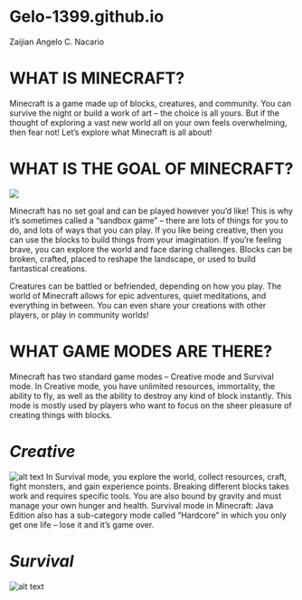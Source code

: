 # Gelo-1399.github.io
Zaijian Angelo C. Nacario
# WHAT IS MINECRAFT?
Minecraft is a game made up of blocks, creatures, and community. You can survive the night or build a work of art – the choice is all yours. But if the thought of exploring a vast new world all on your own feels overwhelming, then fear not! Let’s explore what Minecraft is all about!
# WHAT IS THE GOAL OF MINECRAFT?
![](https://github.com/Gelo-1399/Gelo-1399.github.io/assets/152232661/6c983a8f-09bb-4716-a368-66d6b22764d9)

Minecraft has no set goal and can be played however you’d like! This is why it’s sometimes called a “sandbox game” – there are lots of things for you to do, and lots of ways that you can play. If you like being creative, then you can use the blocks to build things from your imagination. If you’re feeling brave, you can explore the world and face daring challenges. Blocks can be broken, crafted, placed to reshape the landscape, or used to build fantastical creations. 

Creatures can be battled or befriended, depending on how you play. The world of Minecraft allows for epic adventures, quiet meditations, and everything in between. You can even share your creations with other players, or play in community worlds!
# WHAT GAME MODES ARE THERE?
Minecraft has two standard game modes – Creative mode and Survival mode. 
In Creative mode, you have unlimited resources, immortality, the ability to fly, as well as the ability to destroy any kind of block instantly. This mode is mostly used by players who want to focus on the sheer pleasure of creating things with blocks.
# *Creative*
![alt text](https://preview.redd.it/dl1pvkw8l7j31.jpg?auto=webp&s=cbd81c072983c547dd2bdae50207dfc07341c5cd)
In Survival mode, you explore the world, collect resources, craft, fight monsters, and gain experience points. Breaking different blocks takes work and requires specific tools. You are also bound by gravity and must manage your own hunger and health. Survival mode in Minecraft: Java Edition also has a sub-category mode called “Hardcore” in which you only get one life – lose it and it’s game over.
# *Survival*
![alt text](https://www.bing.com/th/id/OGC.beaa776788318ffa9adf475282e18bb5?pid=1.7&rurl=https%3a%2f%2fwww.icegif.com%2fwp-content%2fuploads%2fminecraft-icegif-9.gif&ehk=sGXV0v%2f%2fgUwT49aUPyvnnMH8ODXk%2frvWS9jPKUUvSe0%3d)
